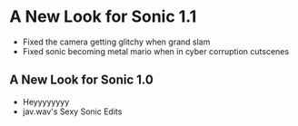 # A New Look for Sonic 1.1
- Fixed the camera getting glitchy when grand slam
- Fixed sonic becoming metal mario when in cyber corruption cutscenes

## A New Look for Sonic 1.0
- Heyyyyyyyy
- jav.wav's Sexy Sonic Edits
